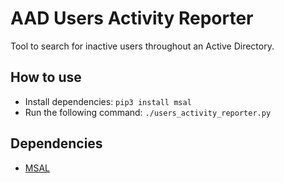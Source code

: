 # AAD Users Activity Reporter

Tool to search for inactive users throughout an Active Directory.

## How to use

- Install dependencies: `pip3 install msal`
- Run the following command: `./users_activity_reporter.py`

## Dependencies

- [MSAL](https://github.com/AzureAD/microsoft-authentication-library-for-python)
